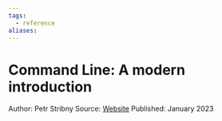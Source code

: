 ```yaml
---
tags:
  - reference
aliases:
---
```


# Command Line: A modern introduction

Author: Petr Stribny
Source: [Website](https://stribny.name/blog/command-line-book/)
Published: January 2023
